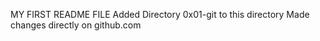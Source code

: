 MY FIRST README FILE
Added Directory 0x01-git to this directory
Made changes directly on github.com
